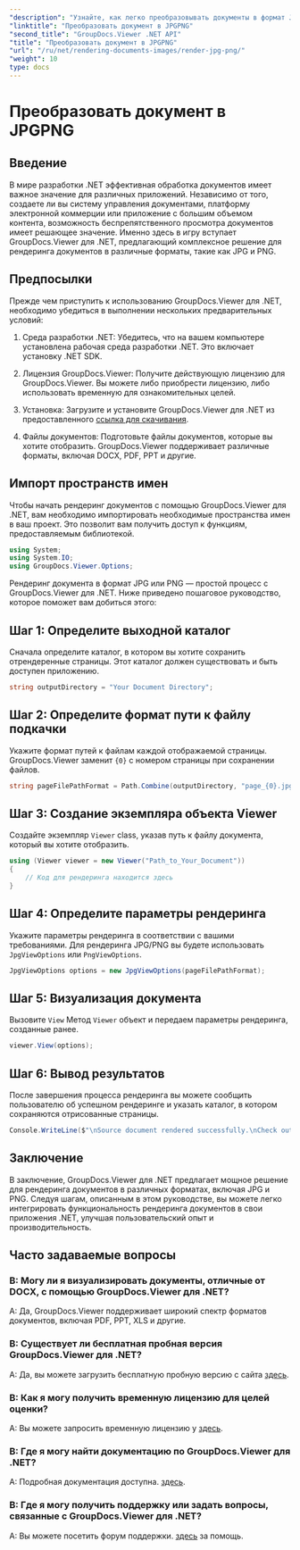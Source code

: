 ```yaml
---
"description": "Узнайте, как легко преобразовывать документы в формат JPG/PNG в .NET с помощью GroupDocs.Viewer для улучшения пользовательского опыта и повышения производительности."
"linktitle": "Преобразовать документ в JPGPNG"
"second_title": "GroupDocs.Viewer .NET API"
"title": "Преобразовать документ в JPGPNG"
"url": "/ru/net/rendering-documents-images/render-jpg-png/"
"weight": 10
type: docs
---
```

# Преобразовать документ в JPGPNG

## Введение

В мире разработки .NET эффективная обработка документов имеет важное значение для различных приложений. Независимо от того, создаете ли вы систему управления документами, платформу электронной коммерции или приложение с большим объемом контента, возможность беспрепятственного просмотра документов имеет решающее значение. Именно здесь в игру вступает GroupDocs.Viewer для .NET, предлагающий комплексное решение для рендеринга документов в различные форматы, такие как JPG и PNG.

## Предпосылки

Прежде чем приступить к использованию GroupDocs.Viewer для .NET, необходимо убедиться в выполнении нескольких предварительных условий:

1. Среда разработки .NET: Убедитесь, что на вашем компьютере установлена рабочая среда разработки .NET. Это включает установку .NET SDK.

2. Лицензия GroupDocs.Viewer: Получите действующую лицензию для GroupDocs.Viewer. Вы можете либо приобрести лицензию, либо использовать временную для ознакомительных целей.

3. Установка: Загрузите и установите GroupDocs.Viewer для .NET из предоставленного [ссылка для скачивания](https://releases.groupdocs.com/viewer/net/).

4. Файлы документов: Подготовьте файлы документов, которые вы хотите отобразить. GroupDocs.Viewer поддерживает различные форматы, включая DOCX, PDF, PPT и другие.

## Импорт пространств имен

Чтобы начать рендеринг документов с помощью GroupDocs.Viewer для .NET, вам необходимо импортировать необходимые пространства имен в ваш проект. Это позволит вам получить доступ к функциям, предоставляемым библиотекой.

```csharp
using System;
using System.IO;
using GroupDocs.Viewer.Options;
```

Рендеринг документа в формат JPG или PNG — простой процесс с GroupDocs.Viewer для .NET. Ниже приведено пошаговое руководство, которое поможет вам добиться этого:

## Шаг 1: Определите выходной каталог

Сначала определите каталог, в котором вы хотите сохранить отрендеренные страницы. Этот каталог должен существовать и быть доступен приложению.

```csharp
string outputDirectory = "Your Document Directory";
```

## Шаг 2: Определите формат пути к файлу подкачки

Укажите формат путей к файлам каждой отображаемой страницы. GroupDocs.Viewer заменит `{0}` с номером страницы при сохранении файлов.

```csharp
string pageFilePathFormat = Path.Combine(outputDirectory, "page_{0}.jpg");
```

## Шаг 3: Создание экземпляра объекта Viewer

Создайте экземпляр `Viewer` class, указав путь к файлу документа, который вы хотите отобразить.

```csharp
using (Viewer viewer = new Viewer("Path_to_Your_Document"))
{
    // Код для рендеринга находится здесь
}
```

## Шаг 4: Определите параметры рендеринга

Укажите параметры рендеринга в соответствии с вашими требованиями. Для рендеринга JPG/PNG вы будете использовать `JpgViewOptions` или `PngViewOptions`.

```csharp
JpgViewOptions options = new JpgViewOptions(pageFilePathFormat);
```

## Шаг 5: Визуализация документа

Вызовите `View` Метод `Viewer` объект и передаем параметры рендеринга, созданные ранее.

```csharp
viewer.View(options);
```

## Шаг 6: Вывод результатов

После завершения процесса рендеринга вы можете сообщить пользователю об успешном рендеринге и указать каталог, в котором сохраняются отрисованные страницы.

```csharp
Console.WriteLine($"\nSource document rendered successfully.\nCheck output in {outputDirectory}.");
```

## Заключение

В заключение, GroupDocs.Viewer для .NET предлагает мощное решение для рендеринга документов в различных форматах, включая JPG и PNG. Следуя шагам, описанным в этом руководстве, вы можете легко интегрировать функциональность рендеринга документов в свои приложения .NET, улучшая пользовательский опыт и производительность.

## Часто задаваемые вопросы

### В: Могу ли я визуализировать документы, отличные от DOCX, с помощью GroupDocs.Viewer для .NET?

A: Да, GroupDocs.Viewer поддерживает широкий спектр форматов документов, включая PDF, PPT, XLS и другие.

### В: Существует ли бесплатная пробная версия GroupDocs.Viewer для .NET?

A: Да, вы можете загрузить бесплатную пробную версию с сайта [здесь](https://releases.groupdocs.com/).

### В: Как я могу получить временную лицензию для целей оценки?

A: Вы можете запросить временную лицензию у [здесь](https://purchase.groupdocs.com/temporary-license/).

### В: Где я могу найти документацию по GroupDocs.Viewer для .NET?

A: Подробная документация доступна. [здесь](https://tutorials.groupdocs.com/viewer/net/).

### В: Где я могу получить поддержку или задать вопросы, связанные с GroupDocs.Viewer для .NET?

A: Вы можете посетить форум поддержки. [здесь](https://forum.groupdocs.com/c/viewer/9) за помощь.